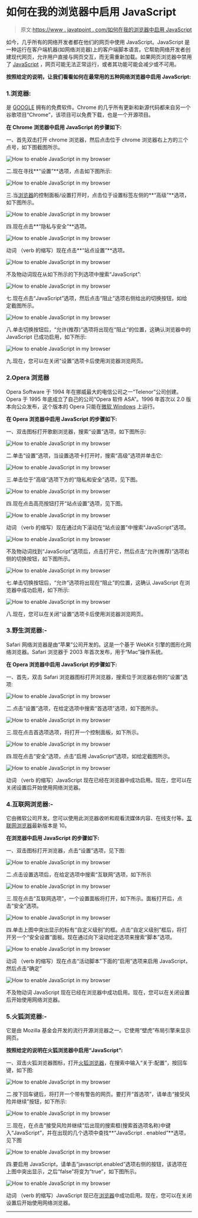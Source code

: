 # 如何在我的浏览器中启用 JavaScript

> 原文:[https://www . javatpoint . com/如何在我的浏览器中启用 JavaScript](https://www.javatpoint.com/how-to-enable-javascript-in-my-browser)

如今，几乎所有的网络开发者都在他们的网页中使用 JavaScript。JavaScript 是一种运行在客户端机器(如网络浏览器)上的客户端脚本语言。它帮助网络开发者创建现代网页，允许用户直接与网页交互，而无需重新加载。如果网页浏览器中禁用了 [JavaScript](https://www.javatpoint.com/javascript-tutorial) ，网页可能无法正常运行，或者其功能可能会减少或不可用。

**按照给定的说明，让我们看看如何在最常用的五种网络浏览器中启用 JavaScript:**

### 1.浏览器:

是 [GOOGLE](https://www.javatpoint.com/full-form-of-google) 拥有的免费软件。Chrome 的几乎所有更新和新源代码都来自另一个谷歌项目“Chrome”，该项目可以免费下载，也是一个开源项目。

**在 Chrome 浏览器中启用 JavaScript 的步骤如下:**

一、首先双击打开 chrome 浏览器，然后点击位于 chrome 浏览器右上方的三个点号，如下图截图所示。

![How to enable JavaScript in my browser](../Images/64a294f97a659569da50cf3fc8d343bb.png)

二.现在寻找**“设置”**选项，点击如下图所示:

![How to enable JavaScript in my browser](../Images/05a2ddf304a0d860f2e009b6c8db78d8.png)

三.当[浏览器](https://www.javatpoint.com/google-chrome)的控制面板/设置打开时，点击位于设置标签左侧的**“高级”**选项，如下图所示。

![How to enable JavaScript in my browser](../Images/37a9d2d82ea15609842a7d28bba9abb5.png)

四.现在点击**“隐私与安全”**选项。

![How to enable JavaScript in my browser](../Images/830d8447b6e3a4f54f40d5d37634ec85.png)

动词 （verb 的缩写）现在点击**“站点设置”**选项。

![How to enable JavaScript in my browser](../Images/136ede693aca3f9d5c2b9f85444b0e65.png)

不及物动词现在从如下所示的下列选项中搜索“JavaScript”:

![How to enable JavaScript in my browser](../Images/d94108f00e0d4546ecfe9cad022f9300.png)

七.现在点击“JavaScript”选项，然后点击“阻止”选项右侧给出的切换按钮，如给定截图所示。

![How to enable JavaScript in my browser](../Images/63b2b3b8ac3205db2369581c2ebd6e6d.png)

八.单击切换按钮后，“允许(推荐)”选项将出现在“阻止”的位置，这确认浏览器中的 JavaScript 已成功启用，如下所示:

![How to enable JavaScript in my browser](../Images/809d07ad1b1845a827c3bcef30c1adda.png)

九.现在，您可以在关闭“设置”选项卡后使用浏览器浏览网页。

### 2.Opera 浏览器

Opera Software 于 1994 年在挪威最大的电信公司之一“Telenor”公司创建。Opera 于 1995 年底成立了自己的公司“Opera 软件 ASA”。1996 年首次以 2.0 版本向公众发布，这个版本的 Opera 只能在[微软 Windows](https://www.javatpoint.com/windows) 上运行。

**在 Opera 浏览器中启用 JavaScript 的步骤如下:**

一、双击图标打开歌剧浏览器，搜索“设置”选项，如下图所示:

![How to enable JavaScript in my browser](../Images/a6ac9fc414bf83333c11d9a3336d169c.png)

二.单击“设置”选项，当设置选项卡打开时，搜索“高级”选项并单击它:

![How to enable JavaScript in my browser](../Images/2dabf87caa9d777e356f405db3f62eca.png)

三.单击位于“高级”选项下方的“隐私和安全”选项，见下图。

![How to enable JavaScript in my browser](../Images/39c1e389ce2e4e1d5a250410472b3344.png)

四.现在点击高亮按钮打开“站点设置”选项，见下图。

![How to enable JavaScript in my browser](../Images/3ec8feae06eb3bdd006ed4590646fb1a.png)

动词 （verb 的缩写）现在通过向下滚动在“站点设置”中搜索“JavaScript”选项。

![How to enable JavaScript in my browser](../Images/270692e5302b65388e5027943cacfafb.png)

不及物动词找到“JavaScript”选项后，点击打开它，然后点击“允许(推荐)”选项右侧的切换按钮，如下图所示。

![How to enable JavaScript in my browser](../Images/242524b6405196b5d9aa5d4ca177ebc5.png)

七.单击切换按钮后，“允许”选项将出现在“阻止”的位置，这确认 JavaScript 在浏览器中成功启用，如下所示:

![How to enable JavaScript in my browser](../Images/70082e1e1bd5f8240262e78ba6d309a7.png)

八.现在，您可以在关闭“设置”选项卡后使用浏览器浏览网页。

### 3.野生浏览器:-

Safari 网络浏览器是由“苹果”公司开发的。这是一个基于 WebKit 引擎的图形化网络浏览器。Safari 浏览器于 2003 年首次发布，用于“Mac”操作系统。

**在 Opera 浏览器中启用 JavaScript 的步骤如下:**

一、首先，双击 Safari 浏览器图标打开浏览器，搜索位于浏览器右侧的“设置”选项:

![How to enable JavaScript in my browser](../Images/c1ae6a352979e6077b4657b9597b3209.png)

二.点击“设置”选项，在给定选项中搜索“首选项”选项，如下图所示。

![How to enable JavaScript in my browser](../Images/d2cbd45edd5ce770038aa4f2abf004ce.png)

三.现在点击首选项选项，将打开一个控制面板，如下所示。

![How to enable JavaScript in my browser](../Images/bd2e18082fa3433fa8264c5ab3d53ede.png)

四.现在点击“安全”选项，点击“启用 JavaScript”选项，如给定截图所示。

![How to enable JavaScript in my browser](../Images/779586fd1bdf095e70091e8a384171f2.png)

动词 （verb 的缩写）JavaScript 现在已经在浏览器中成功启用。现在，您可以在关闭设置后开始使用网络浏览器。

### 4.互联网浏览器:-

它由微软公司开发。您可以使用此浏览器收听和观看流媒体内容、在线支付等。[互联网浏览器](https://www.javatpoint.com/internet-explorer)最新版本是 10。

**在浏览器中启用 JavaScript 的步骤如下:**

一、双击图标打开浏览器，点击“设置”选项，见下图:

![How to enable JavaScript in my browser](../Images/36dba1697a52c5340e04a8c905be5063.png)

二.点击设置选项后，在给定选项中搜索“互联网”选项，如下所示

![How to enable JavaScript in my browser](../Images/597ccadd53e9f7032abd1a7f60c5e46a.png)

三.现在点击“互联网选项”，一个设置面板将打开，如下所示。面板打开后，点击“安全”选项。

![How to enable JavaScript in my browser](../Images/558670f0286ee82cd8a6709c3e36b8e0.png)

四.单击上图中突出显示的标有“自定义级别”的框。点击“自定义级别”框后，将打开另一个“安全设置”面板。现在通过向下滚动给定选项来搜索“脚本”选项。

![How to enable JavaScript in my browser](../Images/3eeec85574624755943522c0c1895035.png)

动词 （verb 的缩写）现在点击“活动脚本”下面的“启用”选项来启用 JavaScript，然后点击“确定”

![How to enable JavaScript in my browser](../Images/f003704af304f85b1ca0f0ab7d404d61.png)

不及物动词 JavaScript 现在已经在浏览器中成功启用。现在，您可以在关闭设置后开始使用网络浏览器。

### 5.火狐浏览器:-

它是由 Mozilla 基金会开发的流行开源浏览器之一。它使用“壁虎”布局引擎来显示网页。

**按照给定的说明在火狐浏览器中启用“JavaScript”:**

一、双击火狐浏览器图标，打开[火狐浏览器](https://www.javatpoint.com/mozilla-firefox)，在搜索中输入“关于:配置”，按回车键，如下图:

![How to enable JavaScript in my browser](../Images/567d2a2b78ccb92e19f3ec88b6ef17f8.png)

二.按下回车键后，将打开一个带有警告的网页。要打开“首选项”，请单击“接受风险并继续”按钮，如下所示:

![How to enable JavaScript in my browser](../Images/d14b054a88f85d7f79ac42d601c61ac6.png)

三.现在，在点击“接受风险并继续”后出现的搜索框(搜索首选项名称)中键入“JavaScript”，并在出现的几个选项中查找**“JavaScript . enabled”**选项，见下图

![How to enable JavaScript in my browser](../Images/a23883830c9927386b3d642c80663058.png)

四.要启用 JavaScript，请单击“javascript.enabled”选项右侧的按钮，该选项在上图中突出显示，之后“false”将变为“true”，如下图所示。

![How to enable JavaScript in my browser](../Images/41eea4e6f391247b115b53ffc0459476.png)

动词 （verb 的缩写）JavaScript 现已在[浏览器](https://www.javatpoint.com/browsers)中成功启用。现在，您可以在关闭设置后开始使用网络浏览器。

* * *